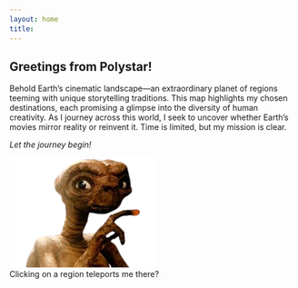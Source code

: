 ```yaml
---
layout: home
title:
---
```


## **Greetings from Polystar!**

Behold Earth’s cinematic landscape—an extraordinary planet of regions teeming with unique storytelling traditions. This map highlights my chosen destinations, each promising a glimpse into the diversity of human creativity. As I journey across this world, I seek to uncover whether Earth’s movies mirror reality or reinvent it. Time is limited, but my mission is clear.

*Let the journey begin!*

<div class="bubble-container">
  <img id="alien-icon" src="assets/images/ET_finger.png" alt="Alien Icon">
  <div class="speech-bubble">
    Clicking on a region teleports me there?
  </div>
</div>


<div id="map-container">
  <div id="map"></div>
  <div id="placeholder"></div>
</div>



<div id="pip-map-container" style="display: none">
  <button id="drag-pip">Drag</button>
  <button id="close-pip">Move Up</button>
  <div class="resize-handle br"></div> <!-- Bottom-right -->
</div>

<div id="main-content" class="content-wrapper">
</div>
